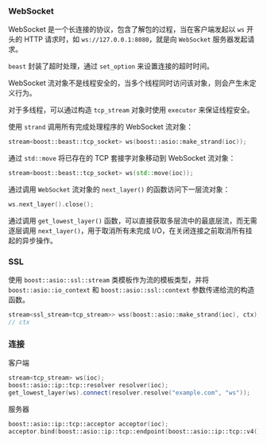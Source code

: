 ### WebSocket

WebSocket 是一个长连接的协议，包含了解包的过程，当在客户端发起以 `ws` 开头的 HTTP 请求时，如 `ws://127.0.0.1:8080`，就是向 `WebSocket` 服务器发起请求。

`beast` 封装了超时处理，通过 `set_option` 来设置连接的超时时间。

WebSocket 流对象不是线程安全的，当多个线程同时访问该对象，则会产生未定义行为。

对于多线程，可以通过构造 `tcp_stream` 对象时使用 `executor` 来保证线程安全。

使用 `strand` 调用所有完成处理程序的 WebSocket 流对象：

```cpp
stream<boost::beast::tcp_socket> ws(boost::asio::make_strand(ioc));
```

通过 `std::move` 将已存在的 TCP 套接字对象移动到 WebSocket 流对象：

```cpp
stream<boost::beast::tcp_socket> ws(std::move(ioc));
```

通过调用 `WebSocket` 流对象的 `next_layer()` 的函数访问下一层流对象：

```cpp
ws.next_layer().close();
```

通过调用 `get_lowest_layer()` 函数，可以直接获取多层流中的最底层流，而无需逐层调用 `next_layer()`，用于取消所有未完成 I/O，在关闭连接之前取消所有挂起的异步操作。

### SSL

使用 `boost::asio::ssl::stream` 类模板作为流的模板类型，并将 `boost::asio::io_context` 和 `boost::asio::ssl::context` 参数传递给流的构造函数。

```cpp
stream<ssl_stream<tcp_stream>> wss(boost::asio::make_strand(ioc), ctx);
// ctx
```

### 连接

客户端

```cpp
stream<tcp_stream> ws(ioc);
boost::asio::ip::tcp::resolver resolver(ioc);
get_lowest_layer(ws).connect(resolver.resolve("example.com", "ws"));
```

服务器

```cpp
boost::asio::ip::tcp::acceptor acceptor(ioc);
acceptor.bind(boost::asio::ip::tcp::endpoint(boost::asio::ip::tcp::v4(), 0));

```

